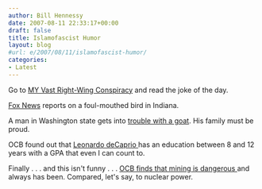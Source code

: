 ```yaml
---
author: Bill Hennessy
date: 2007-08-11 22:33:17+00:00
draft: false
title: Islamofascist Humor
layout: blog
#url: e/2007/08/11/islamofascist-humor/
categories:
- Latest
---
```


Go to [MY Vast Right-Wing Conspiracy](https://bamapachyderm.com/archives/2007/08/11/todays-politically-incorrect-paki-joke/) and read the joke of the day.

[Fox News](https://www.foxnews.com/story/0,2933,293000,00.html) reports on a foul-mouthed bird in Indiana.

A man in Washington state gets into [trouble with a goat](https://apnews.myway.com/article/20070811/D8QUHEGO0.html).  His family must be proud.

OCB found out that [Leonardo deCaprio ](https://crotchetyoldbastard.com/blog/2007/08/caption_this_buffoon.html)has an education between 8 and 12 years with a GPA that even I can count to.

Finally . . . and this isn't funny . . . [OCB finds that mining is dangerous ](https://crotchetyoldbastard.com/blog/2007/08/news_flash_mining_is_dangerous.html)and always has been.  Compared, let's say, to nuclear power.  
